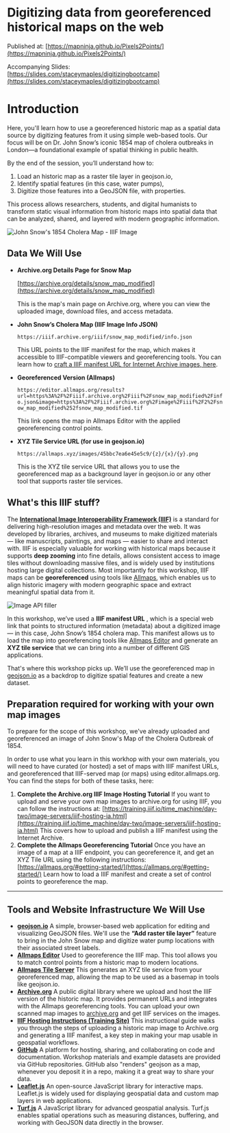 # Digitizing data from georeferenced historical maps on the web

Published at: [https://mapninja.github.io/Pixels2Points/](https://mapninja.github.io/Pixels2Points/)

Accompanying Slides: [https://slides.com/staceymaples/digitizingbootcamp](https://slides.com/staceymaples/digitizingbootcamp)

# Introduction

Here, you'll learn how to use a georeferenced historic map as a spatial data source by digitizing features from it using simple web-based tools. Our focus will be on Dr. John Snow’s iconic 1854 map of cholera outbreaks in London—a foundational example of spatial thinking in public health.

By the end of the session, you’ll understand how to:

1. Load an historic map as a raster tile layer in geojson.io,
2. Identify spatial features (in this case, water pumps),
3. Digitize those features into a GeoJSON file, with properties.

This process allows researchers, students, and digital humanists to transform static visual information from historic maps into spatial data that can be analyzed, shared, and layered with modern geographic information.

![John Snow's 1854 Cholera Map - IIIF Image](https://iiif.archive.org/iiif/snow_map_modified/full/1140,/0/default.jpg)

## Data We Will Use

* **Archive.org Details Page for Snow Map**

  [https://archive.org/details/snow_map_modified](https://archive.org/details/snow_map_modified)

  This is the map's main page on Archive.org, where you can view the uploaded image, download files, and access metadata.
* **John Snow’s Cholera Map (IIIF Image Info JSON)**

  `https://iiif.archive.org/iiif/snow_map_modified/info.json`

  This URL points to the IIIF manifest for the map, which makes it accessible to IIIF-compatible viewers and georeferencing tools. You can learn how to [craft a IIIF manifest URL for Internet Archive images, here](https://training.iiif.io/time_machine/day-two/image-servers/iiif-hosting-ia.html).
* **Georeferenced Version (Allmaps)**

  `https://editor.allmaps.org/results?url=https%3A%2F%2Fiiif.archive.org%2Fiiif%2Fsnow_map_modified%2Finfo.json&image=https%3A%2F%2Fiiif.archive.org%2Fimage%2Fiiif%2F2%2Fsnow_map_modified%252fsnow_map_modified.tif`

  This link opens the map in Allmaps Editor with the applied georeferencing control points.
* **XYZ Tile Service URL (for use in geojson.io)**

  `https://allmaps.xyz/images/45bbc7ea6e45e5c9/{z}/{x}/{y}.png`

  This is the XYZ tile service URL that allows you to use the georeferenced map as a background layer in geojson.io or any other tool that supports raster tile services.

## What's this IIIF stuff?


The **[International Image Interoperability Framework (IIIF)](https://iiif.io)** is a standard for delivering high-resolution images and metadata over the web. It was developed by libraries, archives, and museums to make digitized materials — like manuscripts, paintings, and maps — easier to share and interact with. IIIF is especially valuable for working with historical maps because it supports **deep zooming** into fine details, allows consistent access to image tiles without downloading massive files, and is widely used by institutions hosting large digital collections. Most importantly for this workshop, IIIF maps can be **georeferenced** using tools like [Allmaps](https://allmaps.org/), which enables us to align historic imagery with modern geographic space and extract meaningful spatial data from it.

![Image API filler](https://iiif.io/api/image/1.0/images/iiif-order.png)

In this workshop, we’ve used a **IIIF manifest URL** , which is a special web link that points to structured information (metadata) about a digitized image — in this case, John Snow’s 1854 cholera map. This manifest allows us to load the map into georeferencing tools like [Allmaps Editor](https://allmaps.org) and generate an **XYZ tile service** that we can bring into a number of different GIS applications.

That's where this workshop picks up. We’ll use the georeferenced map in [geojson.io](https://geojson.io) as a backdrop to digitize spatial features and create a new dataset.

## Preparation required for working with your own map images

To prepare for the scope of this workshop, we've already uploaded and georeferenced an image of John Snow's Map of the Cholera Outbreak of 1854.

In order to use what you learn in this workhop with your own materials, you will need to have curated (or hosted) a set of maps with IIIF manifest URLs, and georeferenced that IIIF-served map (or maps) using editor.allmaps.org. You can find the steps for both of these tasks, here:

1. **Complete the Archive.org IIIF Image Hosting Tutorial**
   If you want to upload and serve your own map images to archive.org for using IIIF, you can follow the instructions at:
   [https://training.iiif.io/time_machine/day-two/image-servers/iiif-hosting-ia.html](https://training.iiif.io/time_machine/day-two/image-servers/iiif-hosting-ia.html)
   This covers how to upload and publish a IIIF manifest using the Internet Archive.
2. **Complete the Allmaps Georeferencing Tutorial**
   Once you have an image of a map at a IIIF endpoint, you can georeference it, and get an XYZ Tile URL using the following instructions:
   [https://allmaps.org/#getting-started/](https://allmaps.org/#getting-started/)
   Learn how to load a IIIF manifest and create a set of control points to georeference the map.

---

## Tools and Website Infrastructure We Will Use

* **[geojson.io](https://geojson.io/)**
  A simple, browser-based web application for editing and visualizing GeoJSON files. We'll use the **“Add raster tile layer”** feature to bring in the John Snow map and digitize water pump locations with their associated street labels.
* **[Allmaps Editor](https://editor.allmaps.org/)**
  Used to georeference the IIIF map. This tool allows you to match control points from a historic map to modern locations.
* **[Allmaps Tile Server](https://allmaps.xyz/)**
  This generates an XYZ tile service from your georeferenced map, allowing the map to be used as a basemap in tools like geojson.io.
* **[Archive.org](https://archive.org/)**
  A public digital library where we upload and host the IIIF version of the historic map. It provides permanent URLs and integrates with the Allmaps georeferencing tools. You can upload your own scanned map images to [archive.org](https://archive.org) and get IIIF services on the images.
* **[IIIF Hosting Instructions (Training Site)](https://training.iiif.io/time_machine/day-two/image-servers/iiif-hosting-ia.html)**
  This instructional guide walks you through the steps of uploading a historic map image to Archive.org and generating a IIIF manifest, a key step in making your map usable in geospatial workflows.
* **[GitHub](https://github.com/)**
  A platform for hosting, sharing, and collaborating on code and documentation. Workshop materials and example datasets are provided via GitHub repositories. GitHub also "renders" geojson as a map, whenever you deposit it in a repo, making it a great way to share your data.
* **[Leaflet.js](https://leafletjs.com/)**
  An open-source JavaScript library for interactive maps. Leaflet.js is widely used for displaying geospatial data and custom map layers in web applications.
* **[Turf.js](https://turfjs.org/)**
  A JavaScript library for advanced geospatial analysis. Turf.js enables spatial operations such as measuring distances, buffering, and working with GeoJSON data directly in the browser.
